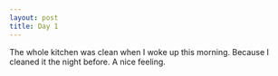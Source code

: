```yaml
---
layout: post
title: Day 1
---
```


The whole kitchen was clean when I woke up this morning. Because I cleaned it the night before. A nice feeling. 


